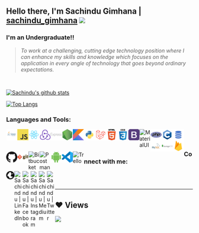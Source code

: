 <br />

## Hello there, I'm Sachindu Gimhana | [sachindu_gimhana][website] <img src="https://raw.githubusercontent.com/MartinHeinz/MartinHeinz/master/wave.gif" width="30px">


### I'm an Undergraduate!!

> *To work at a challenging, cutting edge technology position where I can enhance my skills and knowledge which focuses on the application in every angle of technology that goes beyond ordinary expectations.*

<br />

[![Sachindu's github stats](https://github-readme-stats.vercel.app/api?username=SachinduG&show_icons=true)](https://github.com/SachinduG)  


[![Top Langs](https://github-readme-stats.vercel.app/api/top-langs/?username=SachinduG&layout=compact)](https://github.com/SachinduG)  



### Languages and Tools:

<img align="left" alt="JAVA" width="30px" src="https://raw.githubusercontent.com/github/explore/80688e429a7d4ef2fca1e82350fe8e3517d3494d/topics/java/java.png" />
<img align="left" alt="JavaScript" width="30px" src="https://raw.githubusercontent.com/github/explore/80688e429a7d4ef2fca1e82350fe8e3517d3494d/topics/javascript/javascript.png"
/>
<img align="left" alt="React" width="30px" src="https://raw.githubusercontent.com/github/explore/80688e429a7d4ef2fca1e82350fe8e3517d3494d/topics/react/react.png" />
<img align="left" alt="Redux" width="30px" src="https://raw.githubusercontent.com/github/explore/80688e429a7d4ef2fca1e82350fe8e3517d3494d/topics/redux/redux.png" />
<img align="left" alt="Express.js" width="30px" src="https://raw.githubusercontent.com/github/explore/80688e429a7d4ef2fca1e82350fe8e3517d3494d/topics/express/express.png" />
<img align="left" alt="Node.js" width="30px" src="https://raw.githubusercontent.com/github/explore/80688e429a7d4ef2fca1e82350fe8e3517d3494d/topics/nodejs/nodejs.png" />
<img align="left" alt="Kotlin" width="30px" src="https://raw.githubusercontent.com/github/explore/80688e429a7d4ef2fca1e82350fe8e3517d3494d/topics/kotlin/kotlin.png" />
<img align="left" alt="Python" width="30px" src="https://raw.githubusercontent.com/github/explore/80688e429a7d4ef2fca1e82350fe8e3517d3494d/topics/python/python.png" />
<img align="left" alt="Laravel" width="30px" src="https://raw.githubusercontent.com/github/explore/80688e429a7d4ef2fca1e82350fe8e3517d3494d/topics/laravel/laravel.png" />
<img align="left" alt="HTML5" width="30px" src="https://raw.githubusercontent.com/github/explore/80688e429a7d4ef2fca1e82350fe8e3517d3494d/topics/html/html.png" />
<img align="left" alt="CSS3" width="30px" src="https://raw.githubusercontent.com/github/explore/80688e429a7d4ef2fca1e82350fe8e3517d3494d/topics/css/css.png" />
<img align="left" alt="Bootstrap" width="30px" src="https://raw.githubusercontent.com/github/explore/master/topics/bootstrap/bootstrap.png" />
<img align="left" alt="MaterialUI" width="30px" src="https://cdn.jsdelivr.net/npm/simple-icons@3.6.0/icons/material-ui.svg" />
<img align="left" alt="PHP" width="30px" src="https://raw.githubusercontent.com/github/explore/80688e429a7d4ef2fca1e82350fe8e3517d3494d/topics/php/php.png" />
<img align="left" alt="C" width="30px" src="https://raw.githubusercontent.com/github/explore/80688e429a7d4ef2fca1e82350fe8e3517d3494d/topics/c/c.png" />
<img align="left" alt="SQL" width="30px" src="https://raw.githubusercontent.com/github/explore/80688e429a7d4ef2fca1e82350fe8e3517d3494d/topics/sql/sql.png" />
<img align="left" alt="MySQL" width="30px" src="https://raw.githubusercontent.com/github/explore/80688e429a7d4ef2fca1e82350fe8e3517d3494d/topics/mysql/mysql.png" />
<img align="left" alt="MongoDB" width="30px" src="https://raw.githubusercontent.com/github/explore/80688e429a7d4ef2fca1e82350fe8e3517d3494d/topics/mongodb/mongodb.png" />
<img align="left" alt="Firebase" width="30px" src="https://raw.githubusercontent.com/github/explore/80688e429a7d4ef2fca1e82350fe8e3517d3494d/topics/firebase/firebase.png" />
<img align="left" alt="GitHub" width="30px" src="https://raw.githubusercontent.com/github/explore/78df643247d429f6cc873026c0622819ad797942/topics/github/github.png" />
<img align="left" alt="Git" width="30px" src="https://raw.githubusercontent.com/github/explore/78df643247d429f6cc873026c0622819ad797942/topics/git/git.png" />
<img align="left" alt="Bitbucket" width="30px" src="https://wac-cdn.atlassian.com/dam/jcr:c942540c-53ae-4357-bffa-ed37739d71b0/bitbucket-atlassian-logo.svg?cdnVersion=1246" />
<img align="left" alt="Postman" width="30px" src="https://cdn.jsdelivr.net/npm/simple-icons@3.6.0/icons/postman.svg" />
<img align="left" alt="Android" width="30px" src="https://raw.githubusercontent.com/github/explore/80688e429a7d4ef2fca1e82350fe8e3517d3494d/topics/android/android.png" />
<img align="left" alt="Visual Studio Code" width="30px" src="https://raw.githubusercontent.com/github/explore/80688e429a7d4ef2fca1e82350fe8e3517d3494d/topics/visual-studio-code/visual-studio-code.png" />
<img align="left" alt="Trello" width="30px" src="https://d2k1ftgv7pobq7.cloudfront.net/meta/u/res/images/brand-assets/Logos/0099ec3754bf473d2bbf317204ab6fea/trello-logo-blue.png" />

<br  />
<br  />


### Connect with me:

[<img align="left" alt="Sachindu" width="22px" src="https://raw.githubusercontent.com/iconic/open-iconic/master/svg/globe.svg" />][website]
[<img align="left" alt="Sachindu | LinkedIn" width="22px" src="https://cdn.jsdelivr.net/npm/simple-icons@v3/icons/linkedin.svg" />][linkedin]
[<img align="left" alt="Sachindu | Facebook" width="22px" src="https://cdn.jsdelivr.net/npm/simple-icons@3.13.0/icons/facebook.svg" />][facebook]
[<img align="left" alt="Sachindu | Instagram" width="22px" src="https://cdn.jsdelivr.net/npm/simple-icons@v3/icons/instagram.svg" />][instagram]
[<img align="left" alt="Sachindu | Medium" width="22px" src="https://cdn.jsdelivr.net/npm/simple-icons@v3/icons/medium.svg" />][medium]
[<img align="left" alt="Sachindu | Twitter" width="22px" src="https://cdn.jsdelivr.net/npm/simple-icons@v3/icons/twitter.svg" />][twitter]



<br  />
<br  />


---


[website]: https://sachindug.github.io/sachindugimhana.github.io/
[facebook]: https://www.facebook.com/sachindu.merlin
[instagram]: https://www.instagram.com/_.sa_._chi._/
[linkedin]: https://www.linkedin.com/in/sachindu-gimhana-222586195/
[medium]: https://medium.com/@sachindugimhana
[twitter]: https://twitter.com/Sachindu15


## ❤ Views
<a href="https://github.com/SachinduG/github-profile-views-counter"><img src="https://komarev.com/ghpvc/?username=SachinduG&style=plastic"></a>


